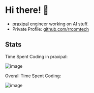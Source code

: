 # Hi there! 🥳

- [praxipal](https://praxipal.com) engineer working on AI stuff.
- Private Profile: [github.com/rrcomtech](https://github.com/rrcomtech)

## Stats

Time Spent Coding in praxipal:

![image](https://wakatime.com/badge/user/3a6ea591-17ce-4fe3-850a-055f1c212340/project/2af40eef-3138-4e8d-b2d3-7e892d00b70f.svg)

Overall Time Spent Coding:

![image](https://wakatime.com/badge/user/3a6ea591-17ce-4fe3-850a-055f1c212340.svg)
